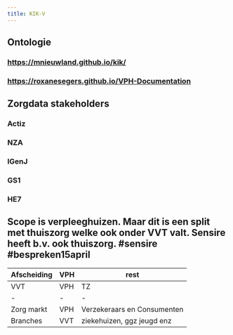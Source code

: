 ```yaml
---
title: KIK-V
---
```


## Ontologie
### https://mnieuwland.github.io/kik/
### https://roxanesegers.github.io/VPH-Documentation
## Zorgdata stakeholders
### Actiz
### NZA
### IGenJ
### GS1
### HE7
## Scope is verpleeghuizen. Maar dit is een split met thuiszorg welke ook onder VVT valt. Sensire heeft b.v. ook thuiszorg. #sensire #bespreken15april
|Afscheiding|VPH|rest|
|-|-|-|
|VVT|VPH|TZ|
|-|-|-|
|Zorg markt|VPH|Verzekeraars en Consumenten|
|Branches|VVT|ziekehuizen, ggz jeugd enz |
